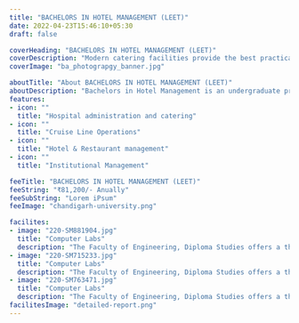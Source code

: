 ```yaml
---
title: "BACHELORS IN HOTEL MANAGEMENT (LEET)"
date: 2022-04-23T15:46:10+05:30
draft: false

coverHeading: "BACHELORS IN HOTEL MANAGEMENT (LEET)"
coverDescription: "Modern catering facilities provide the best practical experience"
coverImage: "ba_photograpgy_banner.jpg"

aboutTitle: "About BACHELORS IN HOTEL MANAGEMENT (LEET)"
aboutDescription: "Bachelors in Hotel Management is an undergraduate programme that educates students to the fundamentals and many aspects of the hospitality industry. The course focuses on the hospitality business as a whole, introducing students to the various sectors and aspects of the industry. As a result, it not only educates students about hotel administration, but also about marketing, sales, and public relations, to name a few topics By obtaining applicable skills and expertise, students will be able to develop successful careers in the hospitality business. Students will be able to develop concepts and apply managerial, financial, computer, and technological abilities that are required in the hotel business. The course will cultivate in students a strong awareness of professional etiquette, needs, and ethical duties in all aspects of conduct."
features:
- icon: ""
  title: "Hospital administration and catering"
- icon: ""
  title: "Cruise Line Operations"
- icon: ""
  title: "Hotel & Restaurant management"
- icon: ""
  title: "Institutional Management"

feeTitle: "BACHELORS IN HOTEL MANAGEMENT (LEET)"
feeString: "₹81,200/- Anually"
feeSubString: "Lorem iPsum"
feeImage: "chandigarh-university.png"

facilites:
- image: "220-SM881904.jpg"
  title: "Computer Labs"
  description: "The Faculty of Engineering, Diploma Studies offers a three year diploma program in Aeronautical Engineering"
- image: "220-SM715233.jpg"
  title: "Computer Labs"
  description: "The Faculty of Engineering, Diploma Studies offers a three year diploma program in Aeronautical Engineering"
- image: "220-SM763471.jpg"
  title: "Computer Labs"
  description: "The Faculty of Engineering, Diploma Studies offers a three year diploma program in Aeronautical Engineering"
facilitesImage: "detailed-report.png"
---
```


